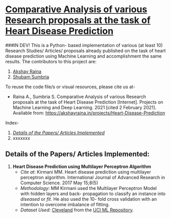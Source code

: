 # [Comparative Analysis of various Research proposals at the task of Heart Disease Prediction](https://akshayraina.in/projects/Heart-Disease-Prediction/ "Project Webpage")
###IN DEV!
This is a Python- based implementation of various (at least 10) Research Studies/ Articles/ proposals already published on the task of heart disease prediction using Machine Learning and accomplishment the same results.
The contributors to this project are:
1. [Akshay Raina](https://github.com/raina-akshay "Github")
2. [Shubam Sumbria](https://github.com/shubamsumbria "Github")

To reuse the code file/s or visual resources, please cite us at-
* Raina A., Sumbria S. Comparative Analysis of various Research proposals at the task of Heart Disease Prediction \[Internet]\. Projects on Machine Learning and Deep Learning. 2021 [cited 2 February 2021]. Available from: https://akshayraina.in/projects/Heart-Disease-Prediction

Index-
1. [*Details of the Papers/ Articles Implemented*](##details_of_the_papers/_articles_implemented)
2. xxxxxxx

## Details of the Papers/ Articles Implemented:
1. **Heart Disease Prediction using Multilayer Perceptron Algorithm**
    * *Cite at*: Kirmani MM. Heart disease prediction using multilayer perceptron algorithm. International Journal of Advanced Research in Computer Science. 2017 May 15;8(5)
    * *Methodology*: MM Kirmani used the Multilayer Perceptron Model with hidden layers and back- propagation to classify an instance into *diseased* or *fit*. He also used the 10- fold cross validation with an intention to overcome imbalance of fitting.
    * *Dataset Used*: [Cleveland](/datasets/cleveland.csv) from the [UCI ML Repository](http://archive.ics.uci.edu/ml/datasets/heart+disease).
